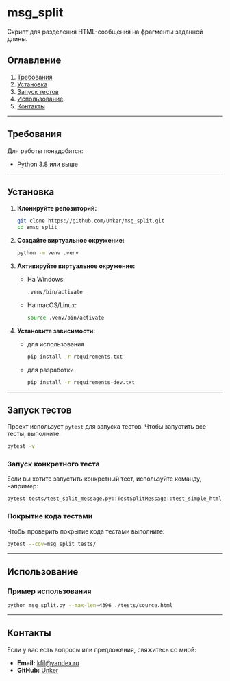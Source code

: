 # msg_split

Скрипт для разделения HTML-сообщения на фрагменты заданной длины.

## Оглавление

1. [Требования](#требования)
2. [Установка](#установка)
3. [Запуск тестов](#запуск-тестов)
4. [Использование](#использование)
5. [Контакты](#контакты)

---

## Требования

Для работы понадобится:

- Python 3.8 или выше

---

## Установка

1. **Клонируйте репозиторий:**

   ```bash
   git clone https://github.com/Unker/msg_split.git
   cd вmsg_split
   ```

1. **Создайте виртуальное окружение:**

   ```bash
   python -m venv .venv
   ```

1. **Активируйте виртуальное окружение:**

   - На Windows:

     ```bash
     .venv/bin/activate
     ```

   - На macOS/Linux:

     ```bash
     source .venv/bin/activate
     ```

1. **Установите зависимости:**

   - для использования
      ```bash
      pip install -r requirements.txt
      ```

   - для разработки
      ```bash
      pip install -r requirements-dev.txt
      ```
---

## Запуск тестов

Проект использует `pytest` для запуска тестов. Чтобы запустить все тесты, выполните:

```bash
pytest -v
```

### Запуск конкретного теста

Если вы хотите запустить конкретный тест, используйте команду, например:

```bash
pytest tests/test_split_message.py::TestSplitMessage::test_simple_html -v
```

### Покрытие кода тестами

Чтобы проверить покрытие кода тестами выполните:

```bash
pytest --cov=msg_split tests/
```

---

## Использование

### Пример использования

```bash
python msg_split.py --max-len=4396 ./tests/source.html 
```

---


## Контакты

Если у вас есть вопросы или предложения, свяжитесь со мной:

- **Email:** kfil@yandex.ru
- **GitHub:** [Unker](https://github.com/Unker)